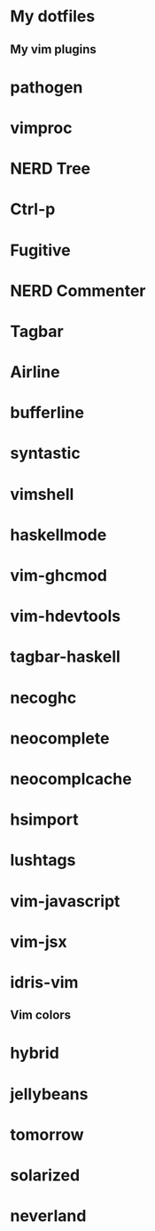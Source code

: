 My dotfiles
===========

My vim plugins
--------------

# pathogen
# vimproc
# NERD Tree
# Ctrl-p
# Fugitive
# NERD Commenter
# Tagbar
# Airline
# bufferline
# syntastic
# vimshell
# haskellmode
# vim-ghcmod
# vim-hdevtools
# tagbar-haskell
# necoghc
# neocomplete
# neocomplcache
# hsimport
# lushtags
# vim-javascript
# vim-jsx
# idris-vim

Vim colors
----------

# hybrid
# jellybeans
# tomorrow
# solarized
# neverland

